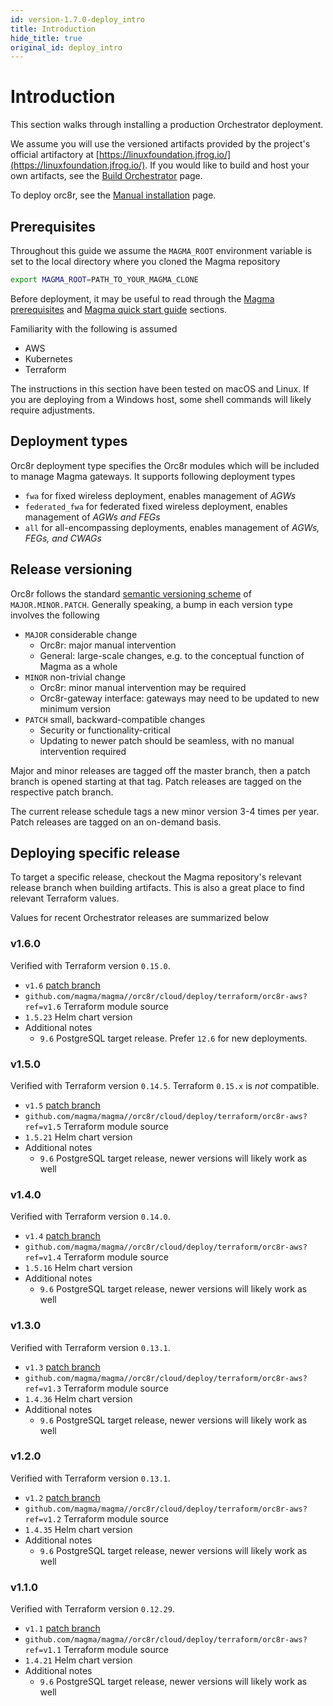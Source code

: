 ```yaml
---
id: version-1.7.0-deploy_intro
title: Introduction
hide_title: true
original_id: deploy_intro
---
```


# Introduction

This section walks through installing a production Orchestrator deployment.

We assume you will use the versioned artifacts provided by the project's official artifactory at [https://linuxfoundation.jfrog.io/](https://linuxfoundation.jfrog.io/). If you would like to build and host your own artifacts, see the [Build Orchestrator](./dev_build.md) page.

To deploy orc8r, see the [Manual installation](./deploy_install.md) page.

## Prerequisites

Throughout this guide we assume the `MAGMA_ROOT` environment variable is set to the local directory where you cloned the Magma repository

```sh
export MAGMA_ROOT=PATH_TO_YOUR_MAGMA_CLONE
```

Before deployment, it may be useful to read through the [Magma prerequisites](../basics/prerequisites.md) and [Magma quick start guide](../basics/quick_start_guide.md) sections.

Familiarity with the following is assumed

- AWS
- Kubernetes
- Terraform

The instructions in this section have been tested on macOS and Linux. If you are deploying from a Windows host, some shell commands will likely require adjustments.

## Deployment types

Orc8r deployment type specifies the Orc8r modules which will be included to manage Magma gateways. It supports following deployment types

- `fwa` for fixed wireless deployment, enables management of *AGWs*
- `federated_fwa` for federated fixed wireless deployment, enables management
  of *AGWs and FEGs*
- `all` for all-encompassing deployments, enables management of *AGWs, FEGs,
  and CWAGs*

## Release versioning

Orc8r follows the standard [semantic versioning scheme](https://semver.org/) of `MAJOR.MINOR.PATCH`. Generally speaking, a bump in each version type involves the following

- `MAJOR` considerable change
    - Orc8r: major manual intervention
    - General: large-scale changes, e.g. to the conceptual function of Magma as a whole
- `MINOR` non-trivial change
    - Orc8r: minor manual intervention may be required
    - Orc8r-gateway interface: gateways may need to be updated to new minimum version
- `PATCH` small, backward-compatible changes
    - Security or functionality-critical
    - Updating to newer patch should be seamless, with no manual intervention required

Major and minor releases are tagged off the master branch, then a patch branch is opened starting at that tag. Patch releases are tagged on the respective patch branch.

The current release schedule tags a new minor version 3-4 times per year. Patch releases are tagged on an on-demand basis.

## Deploying specific release

To target a specific release, checkout the Magma repository's relevant release branch when building artifacts. This is also a great place to find relevant Terraform values.

Values for recent Orchestrator releases are summarized below

### v1.6.0

Verified with Terraform version `0.15.0`.

- `v1.6` [patch branch](https://github.com/magma/magma/tree/v1.6)
- `github.com/magma/magma//orc8r/cloud/deploy/terraform/orc8r-aws?ref=v1.6`
Terraform module source
- `1.5.23` Helm chart version
- Additional notes
    - `9.6` PostgreSQL target release. Prefer `12.6` for new deployments.

### v1.5.0

Verified with Terraform version `0.14.5`. Terraform `0.15.x` is *not* compatible.

- `v1.5` [patch branch](https://github.com/magma/magma/tree/v1.5)
- `github.com/magma/magma//orc8r/cloud/deploy/terraform/orc8r-aws?ref=v1.5`
Terraform module source
- `1.5.21` Helm chart version
- Additional notes
    - `9.6` PostgreSQL target release, newer versions will likely work as well

### v1.4.0

Verified with Terraform version `0.14.0`.

- `v1.4` [patch branch](https://github.com/magma/magma/tree/v1.4)
- `github.com/magma/magma//orc8r/cloud/deploy/terraform/orc8r-aws?ref=v1.4`
Terraform module source
- `1.5.16` Helm chart version
- Additional notes
    - `9.6` PostgreSQL target release, newer versions will likely work as well

### v1.3.0

Verified with Terraform version `0.13.1`.

- `v1.3` [patch branch](https://github.com/magma/magma/tree/v1.3)
- `github.com/magma/magma//orc8r/cloud/deploy/terraform/orc8r-aws?ref=v1.3`
Terraform module source
- `1.4.36` Helm chart version
- Additional notes
    - `9.6` PostgreSQL target release, newer versions will likely work as well

### v1.2.0

Verified with Terraform version `0.13.1`.

- `v1.2` [patch branch](https://github.com/magma/magma/tree/v1.2)
- `github.com/magma/magma//orc8r/cloud/deploy/terraform/orc8r-aws?ref=v1.2`
Terraform module source
- `1.4.35` Helm chart version
- Additional notes
    - `9.6` PostgreSQL target release, newer versions will likely work as well

### v1.1.0

Verified with Terraform version `0.12.29`.

- `v1.1` [patch branch](https://github.com/magma/magma/tree/v1.1)
- `github.com/magma/magma//orc8r/cloud/deploy/terraform/orc8r-aws?ref=v1.1`
Terraform module source
- `1.4.21` Helm chart version
- Additional notes
    - `9.6` PostgreSQL target release, newer versions will likely work as well
